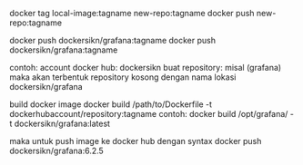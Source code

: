 docker tag local-image:tagname new-repo:tagname
docker push new-repo:tagname

docker push dockersikn/grafana:tagname
docker push dockersikn/grafana:tagname

contoh: 
account docker hub: dockersikn
buat repository: misal (grafana)
maka akan terbentuk repository kosong dengan nama lokasi 
dockersikn/grafana

build docker image
docker build /path/to/Dockerfile -t dockerhubaccount/repository:tagname
contoh:
docker build /opt/grafana/ -t dockersikn/grafana:latest

maka untuk push image ke docker hub dengan syntax
docker push dockersikn/grafana:6.2.5

